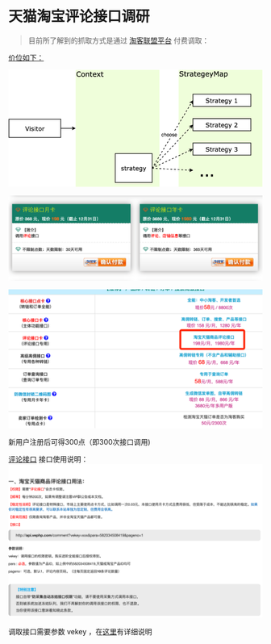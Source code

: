 # 天猫淘宝评论接口调研

> 目前所了解到的抓取方式是通过  [淘客联盟平台](http://wsd.591hufu.com/) 付费调取：

[价位如下：](http://wsd.591hufu.com/price)

![](image/other/0711.png)

![](image/t1.png)

![](image/t2.png)

新用户注册后可得300点（即300次接口调用)

[评论接口](http://wsd.591hufu.com/doc/taobaoshangpinpinglunjiekou)
接口使用说明：
![](image/t3.png)

调取接口需要参数 vekey ，在[这里](http://wsd.591hufu.com/taokelianmeng/1.html)有详细说明
